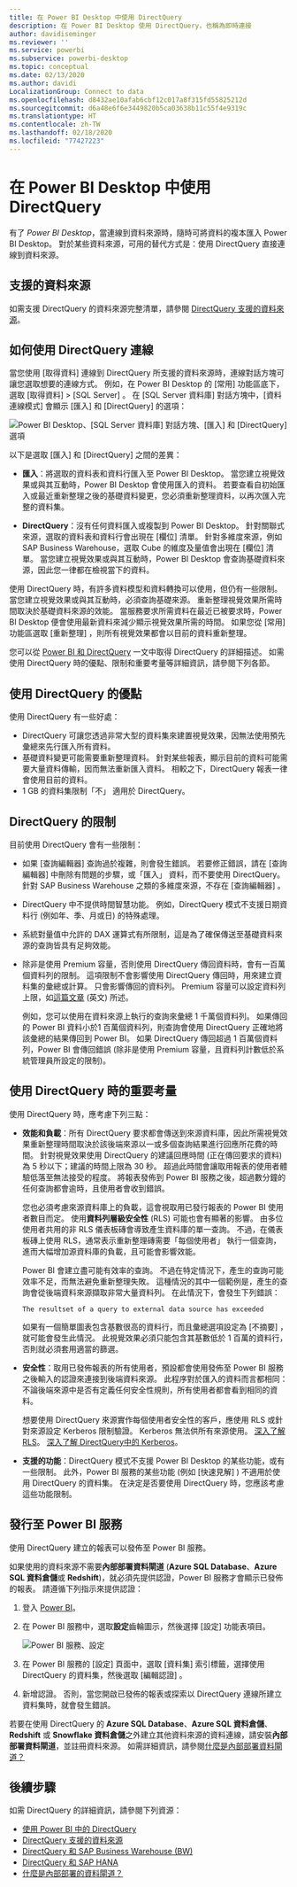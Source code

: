 ```yaml
---
title: 在 Power BI Desktop 中使用 DirectQuery
description: 在 Power BI Desktop 使用 DirectQuery，也稱為即時連接
author: davidiseminger
ms.reviewer: ''
ms.service: powerbi
ms.subservice: powerbi-desktop
ms.topic: conceptual
ms.date: 02/13/2020
ms.author: davidi
LocalizationGroup: Connect to data
ms.openlocfilehash: d8432ae10afab6cbf12c017a8f315fd55825212d
ms.sourcegitcommit: d6a48e6f6e3449820b5ca03638b11c55f4e9319c
ms.translationtype: HT
ms.contentlocale: zh-TW
ms.lasthandoff: 02/18/2020
ms.locfileid: "77427223"
---
```

# <a name="use-directquery-in-power-bi-desktop"></a>在 Power BI Desktop 中使用 DirectQuery
有了 *Power BI Desktop*，當連線到資料來源時，隨時可將資料的複本匯入 Power BI Desktop。 對於某些資料來源，可用的替代方式是：使用 DirectQuery 直接連線到資料來源。

## <a name="supported-data-sources"></a>支援的資料來源
如需支援 DirectQuery 的資料來源完整清單，請參閱 [DirectQuery 支援的資料來源](power-bi-data-sources.md)。

## <a name="how-to-connect-using-directquery"></a>如何使用 DirectQuery 連線
當您使用 [取得資料]  連線到 DirectQuery 所支援的資料來源時，連線對話方塊可讓您選取想要的連線方式。 例如，在 Power BI Desktop 的 [常用]  功能區底下，選取 [取得資料]   > [SQL Server]  。 在 [SQL Server 資料庫]  對話方塊中，[資料連線模式]  會顯示 [匯入]  和 [DirectQuery]  的選項：

![Power BI Desktop、[SQL Server 資料庫] 對話方塊、[匯入] 和 [DirectQuery] 選項](media/desktop-use-directquery/directquery_sqlserverdb.png)

以下是選取 [匯入]  和 [DirectQuery]  之間的差異：

- **匯入**：將選取的資料表和資料行匯入至 Power BI Desktop。 當您建立視覺效果或與其互動時，Power BI Desktop 會使用匯入的資料。 若要查看自初始匯入或最近重新整理之後的基礎資料變更，您必須重新整理資料，以再次匯入完整的資料集。

- **DirectQuery**：沒有任何資料匯入或複製到 Power BI Desktop。 針對關聯式來源，選取的資料表和資料行會出現在 [欄位]  清單。 針對多維度來源，例如 SAP Business Warehouse，選取 Cube 的維度及量值會出現在 [欄位]  清單。 當您建立視覺效果或與其互動時，Power BI Desktop 會查詢基礎資料來源，因此您一律都在檢視當下的資料。

使用 DirectQuery 時，有許多資料模型和資料轉換可以使用，但仍有一些限制。 當您建立視覺效果或與其互動時，必須查詢基礎來源。 重新整理視覺效果所需時間取決於基礎資料來源的效能。 當服務要求所需資料在最近已被要求時，Power BI Desktop 便會使用最新資料來減少顯示視覺效果所需的時間。 如果您從 [常用]  功能區選取 [重新整理]  ，則所有視覺效果都會以目前的資料重新整理。

您可以從 [Power BI 和 DirectQuery](desktop-directquery-about.md) 一文中取得 DirectQuery 的詳細描述。 如需使用 DirectQuery 時的優點、限制和重要考量等詳細資訊，請參閱下列各節。

## <a name="benefits-of-using-directquery"></a>使用 DirectQuery 的優點
使用 DirectQuery 有一些好處：

- DirectQuery 可讓您透過非常大型的資料集來建置視覺效果，因無法使用預先彙總來先行匯入所有資料。
- 基礎資料變更可能需要重新整理資料。 針對某些報表，顯示目前的資料可能需要大量資料傳輸，因而無法重新匯入資料。 相較之下，DirectQuery 報表一律會使用目前的資料。
- 1 GB 的資料集限制「不」  適用於 DirectQuery。

## <a name="limitations-of-directquery"></a>DirectQuery 的限制
目前使用 DirectQuery 會有一些限制：

- 如果 [查詢編輯器]  查詢過於複雜，則會發生錯誤。 若要修正錯誤，請在 [查詢編輯器]  中刪除有問題的步驟，或「匯入」  資料，而不要使用 DirectQuery。 針對 SAP Business Warehouse 之類的多維度來源，不存在 [查詢編輯器]  。

- DirectQuery 中不提供時間智慧功能。 例如，DirectQuery 模式不支援日期資料行 (例如年、季、月或日) 的特殊處理。

- 系統對量值中允許的 DAX 運算式有所限制，這是為了確保傳送至基礎資料來源的查詢皆具有足夠效能。

- 除非是使用 Premium 容量，否則使用 DirectQuery 傳回資料時，會有一百萬個資料列的限制。 這項限制不會影響使用 DirectQuery 傳回時，用來建立資料集的彙總或計算。 只會影響傳回的資料列。 Premium 容量可以設定資料列上限，如[這篇文章](https://powerbi.microsoft.com/blog/five-new-power-bi-premium-capacity-settings-is-available-on-the-portal-preloaded-with-default-values-admin-can-review-and-override-the-defaults-with-their-preference-to-better-fence-their-capacity/) \(英文\) 所述。 

    例如，您可以使用在資料來源上執行的查詢來彙總 1 千萬個資料列。 如果傳回的 Power BI 資料小於1 百萬個資料列，則查詢會使用 DirectQuery 正確地將該彙總的結果傳回到 Power BI。 如果 DirectQuery 傳回超過 1 百萬個資料列，Power BI 會傳回錯誤 (除非是使用 Premium 容量，且資料列計數低於系統管理員所設定的限制)。

## <a name="important-considerations-when-using-directquery"></a>使用 DirectQuery 時的重要考量
使用 DirectQuery 時，應考慮下列三點：

- **效能和負載**：所有 DirectQuery 要求都會傳送到來源資料庫，因此所需視覺效果重新整理時間取決於該後端來源以一或多個查詢結果進行回應所花費的時間。 針對視覺效果使用 DirectQuery 的建議回應時間 (正在傳回要求的資料) 為 5 秒以下；建議的時間上限為 30 秒。 超過此時間會讓取用報表的使用者體驗低落至無法接受的程度。 將報表發佈到 Power BI 服務之後，超過數分鐘的任何查詢都會逾時，且使用者會收到錯誤。
  
    您也必須考慮來源資料庫上的負載，這會視取用已發行報表的 Power BI 使用者數目而定。 使用**資料列層級安全性** (RLS) 可能也會有顯著的影響。 由多位使用者共用的非 RLS 儀表板磚會導致產生資料庫的單一查詢。 不過，在儀表板磚上使用 RLS，通常表示重新整理磚需要「每個使用者」  執行一個查詢，進而大幅增加源資料庫的負載，且可能會影響效能。
  
    Power BI 會建立盡可能有效率的查詢。 不過在特定情況下，產生的查詢可能效率不足，而無法避免重新整理失敗。 這種情況的其中一個範例是，產生的查詢會從後端資料來源擷取非常大量資料列。 在此情況下，會發生下列錯誤：

    ```output
    The resultset of a query to external data source has exceeded
    ```
  
    如果有一個簡單圖表包含基數很高的資料行，而且彙總選項設定為 [不摘要]  ，就可能會發生此情況。 此視覺效果必須只能包含其基數低於 1 百萬的資料行，否則就必須套用適當的篩選。

- **安全性**：取用已發佈報表的所有使用者，預設都會使用發佈至 Power BI 服務之後輸入的認證來連接到後端資料來源。 此程序對於匯入的資料而言都相同：不論後端來源中是否有定義任何安全性規則，所有使用者都會看到相同的資料。

    想要使用 DirectQuery 來源實作每個使用者安全性的客戶，應使用 RLS 或針對來源設定 Kerberos 限制驗證。 Kerberos 無法供所有來源使用。 [深入了解 RLS](service-admin-rls.md)。 [深入了解 DirectQuery中的 Kerberos](service-gateway-sso-kerberos.md)。

- **支援的功能**：DirectQuery 模式不支援 Power BI Desktop 的某些功能，或有一些限制。 此外，Power BI 服務的某些功能 (例如 [快速見解]  ) 不適用於使用 DirectQuery 的資料集。 在決定是否要使用 DirectQuery 時，您應該考慮這些功能限制。

## <a name="publish-to-the-power-bi-service"></a>發行至 Power BI 服務
使用 DirectQuery 建立的報表可以發佈至 Power BI 服務。

如果使用的資料來源不需要**內部部署資料閘道** (**Azure SQL Database**、**Azure SQL 資料倉儲**或 **Redshift**)，就必須先提供認證，Power BI 服務才會顯示已發佈的報表。 請遵循下列指示來提供認證：

1. 登入 [Power BI](https://www.powerbi.com/)。
2. 在 Power BI 服務中，選取**設定**齒輪圖示，然後選擇 [設定]  功能表項目。

    ![Power BI 服務、設定](media/desktop-use-directquery/directquery_pbiservicesettings.png)

3. 在 Power BI 服務的 [設定]  頁面中，選取 [資料集]  索引標籤，選擇使用 DirectQuery 的資料集，然後選取 [編輯認證]  。

4. 新增認證。 否則，當您開啟已發佈的報表或探索以 DirectQuery 連線所建立資料集時，就會發生錯誤。

若要在使用 DirectQuery 的 **Azure SQL Database**、**Azure SQL 資料倉儲**、**Redshift** 或 **Snowflake 資料倉儲**之外建立其他資料來源的資料連線，請安裝**內部部署資料閘道**，並註冊資料來源。 如需詳細資訊，請參閱[什麼是內部部署資料閘道？](service-gateway-onprem.md)

## <a name="next-steps"></a>後續步驟
如需 DirectQuery 的詳細資訊，請參閱下列資源：

- [使用 Power BI 中的 DirectQuery](desktop-directquery-about.md)
- [DirectQuery 支援的資料來源](power-bi-data-sources.md)
- [DirectQuery 和 SAP Business Warehouse (BW)](desktop-directquery-sap-bw.md)
- [DirectQuery 和 SAP HANA](desktop-directquery-sap-hana.md)
- [什麼是內部部署的資料閘道？](service-gateway-onprem.md)
